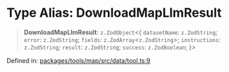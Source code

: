 # Type Alias: DownloadMapLlmResult

> **DownloadMapLlmResult**: `z.ZodObject`\<\{ `datasetName`: `z.ZodString`; `error`: `z.ZodString`; `fields`: `z.ZodArray`\<`z.ZodString`\>; `instructions`: `z.ZodString`; `result`: `z.ZodString`; `success`: `z.ZodBoolean`; \}\>

Defined in: [packages/tools/map/src/data/tool.ts:9](https://github.com/geodaopenjs/openassistant/blob/0a6a7e7306d75a25dc968b3117f04cb7bd613bec/packages/tools/map/src/data/tool.ts#L9)

